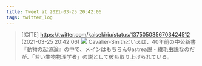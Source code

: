 ```yaml
---
title: Tweet at 2021-03-25 20:42:06
tags: twitter_log
---
```


> [!CITE] https://twitter.com/kaisekiriu/status/1375050356703424512 (2021-03-25 20:42:06)
> ![](https://twitter.com/kaisekiriu/status/1375050356703424512)
> Cavalier-Smithといえば、40年前の中公新書『動物の起源論』の中で、メインはもちろんGastrea説・繊毛虫説なのだが、「若い生物物理学者」の説として彼も取り上げられている。
